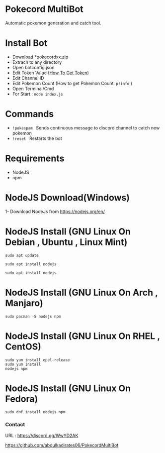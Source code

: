 # Pokecord MultiBot

Automatic pokemon generation and catch tool.



# Install Bot

* Download *pokecordxx.zip 
* Extrach to any directory
* Open botconfig.json
* Edit Token Value (<a href="">How To Get Token</a>)
* Edit Channel ID 
* Edit Pokemon Count (How to get Pokemon Count: <code>p!info</code> )
* Open Terminal/Cmd 
* For Start :  <code>node index.js</code>

# Commands

* <code>!pokespam </code> Sends continuous message to discord channel to catch new pokemon
* <code>!reset </code> Restarts the bot

# Requirements

* NodeJS
* npm

# NodeJS Download(Windows)

 1- Download NodeJs from https://nodejs.org/en/
 
 # NodeJS Install (GNU Linux On Debian , Ubuntu , Linux Mint)
 <code>sudo apt update</code>
 
 <code>sudo apt install nodejs</code><br>
 
 <code>sudo apt install nodejs</code>
 
  # NodeJS Install (GNU Linux On Arch , Manjaro)
  
  <code>sudo pacman -S nodejs npm</code>

  # NodeJS Install (GNU Linux On  RHEL , CentOS)
  
  <code>sudo yum install epel-release</code><br>
  <code>sudo yum install nodejs npm </code>
  
  # NodeJS Install (GNU Linux On Fedora)
  
  <code>sudo dnf install nodejs npm</code>
  
  

### Contact 

URL : https://discord.gg/WwYD2AK

https://github.com/abdulkadirates06/PokecordMultiBot

